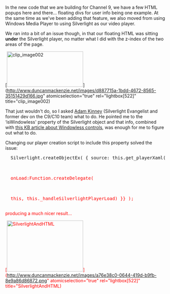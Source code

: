 In the new code that we are building for Channel 9, we have a few HTML popups here and there... floating divs for user info being one example. At the same time as we've been adding that feature, we also moved from using Windows Media Player to using Silverlight as our video player.

We ran into a bit of an issue though, in that our floating HTML was sitting **under** the Silverlight player, no matter what I did with the z-index of the two areas of the page.

[<img height="111" alt="clip_image002" src="http://www.duncanmackenzie.net/images/c70dba6d-7ee0-4717-82d4-7a4cbaf7b9d7.jpg" width="240" border="0" />](http://www.duncanmackenzie.net/images/d887715a-1bdd-4672-8565-35151429d166.jpg" atomicselection="true" rel="lightbox[522]" title="clip_image002)



That just wouldn't do, so I asked [Adam Kinney](www.adamkinney.com) (Silverlight Evangelist and former dev on the C9/C10 team) what to do. He pointed me to the &#8216;isWindowless' property of the Silverlight object and that info, combined with [this KB article about Windowless controls](http://support.microsoft.com/kb/177378), was enough for me to figure out what to do.



Changing our player creation script to include this property solved the issue:

<pre>
  Silverlight.createObjectEx( { source: this.get_playerXaml(), parentElement: this.get_playerHost(), id:this._hostname, properties:{ width:'322', height:'296', version:'1.0', <font color="#ff0000">isWindowless:'true', inplaceInstallPrompt:'true'  }, events:{



  onLoad:Function.createDelegate(



  this, this._handleSilverlightPlayerLoad) }} );

</pre>



producing a much nicer result...

[<img style="border-right: 0px; border-top: 0px; border-left: 0px; border-bottom: 0px" height="160" alt="SilverlightAndHTML" src="http://www.duncanmackenzie.net/images/f1172023-0aee-4a29-8c1f-10759e33a16f.png" width="240" border="0" />](http://www.duncanmackenzie.net/images/a76e38c0-0644-419d-b9fb-8e9a86d86872.png" atomicselection="true" rel="lightbox[522]" title="SilverlightAndHTML)